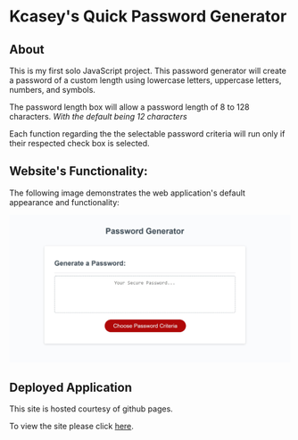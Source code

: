 # Kcasey's Quick Password Generator

## About
This is my first solo JavaScript project. This password generator will create a password of a custom length using lowercase letters, uppercase letters, numbers, and symbols. 

The password length box will allow a password length of 8 to 128 characters. *With the default being 12 characters*

Each function regarding the the selectable password criteria will run only if their respected check box is selected.

## Website's Functionality:

The following image demonstrates the web application's default appearance and functionality:

![Screenshot of live URL](./images/website-functionality.jpg)

## Deployed Application

This site is hosted courtesy of github pages.

To view the site please click [here](https://kcaseychamberlain.github.io/quick-password-generator/).

